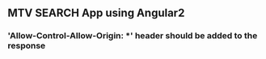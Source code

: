 ## MTV SEARCH App using Angular2
### 'Allow-Control-Allow-Origin: *' header should be added to the response
